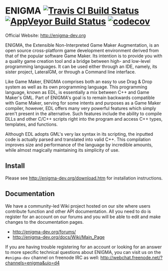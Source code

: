 # ENIGMA [![Travis CI Build Status](https://travis-ci.org/enigma-dev/enigma-dev.svg?branch=master)](https://travis-ci.org/enigma-dev/enigma-dev/) [![AppVeyor Build Status](https://ci.appveyor.com/api/projects/status/4j4hklw0ned5wbys?svg=true)](https://ci.appveyor.com/project/enigma-dev/enigma-dev) [![codecov](https://codecov.io/gh/enigma-dev/enigma-dev/branch/master/graph/badge.svg)](https://codecov.io/gh/enigma-dev/enigma-dev)

Official Website: http://enigma-dev.org

ENIGMA, the Extensible Non-Interpreted Game Maker Augmentation, is an open source cross-platform game development environment derived from that of the popular software Game Maker. Its intention is to provide you with a quality game creation tool and a bridge between high- and low-level programming languages. It can be used either through an IDE, namely, its sister project, LateralGM, or through a Command line interface.

Like Game Maker, ENIGMA comprises both an easy to use Drag & Drop system as well as its own programming language. This programming language, known as EDL, is essentially a mix between C++ and Game Maker's GML. Part of ENIGMA's goal is to remain backwards compatible with Game Maker, serving for some intents and purposes as a Game Maker compiler, however, EDL offers many very powerful features which simply aren't present in the alternative. Such features include the ability to compile DLLs and other C/C++ scripts right into the program and access C++ types, templates, and functions.

Although EDL adopts GML's very lax syntax in its scripting, the inputted code is actually parsed and translated into valid C++. This compilation improves size and performance of the language by incredible amounts, while almost magically maintaining its simplicity of use.

## Install
Please see http://enigma-dev.org/download.htm for installation instructions.

## Documentation
We have a community-led Wiki project hosted on our site where users contribute function and other API documentation. All you need to do is register for an account on our forums and you will be able to edit and make changes to the documentation pages.
* http://enigma-dev.org/forums/
* http://enigma-dev.org/docs/Wiki/Main_Page

If you are having trouble registering for an account or looking for an answer to more specific technical questions about ENIGMA, you can visit us on the ``#enigma-dev`` channel on freenode IRC as well:
http://webchat.freenode.net/?channels=enigma&uio=d4
